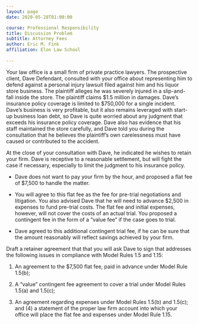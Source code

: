 ```yaml
---
layout: page
date: 2020-05-28T01:00:00

course: Professional Responsibility
title: Discussion Problem
subtitle: Attorney Fees
author: Eric M. Fink
affiliation: Elon Law School 
    
---
```


Your law office is a small firm of private practice lawyers. The prospective client, Dave Defendant, consulted with your office about representing him to defend against a personal injury lawsuit filed against him and his liquor store business. The plaintiff alleges he was severely injured in a slip-and-fall inside the store. The plaintiff claims $1.5 million in damages. Dave’s insurance policy coverage is limited to $750,000 for a single incident. Dave’s business is very profitable, but it also remains leveraged with start-up business loan debt, so Dave is quite worried about any judgment that exceeds his insurance policy coverage. Dave also has evidence that his staff maintained the store carefully, and Dave told you during the consultation that he believes the plaintiff’s own carelessness must have caused or contributed to the accident.

At the close of your consultation with Dave, he indicated he wishes to retain your firm. Dave is receptive to a reasonable settlement, but will fight the case if necessary, especially to limit the judgment to his insurance policy.

- Dave does not want to pay your firm by the hour, and proposed a flat fee of $7,500 to handle the matter.

- You will agree to this flat fee as the fee for pre-trial negotiations and litigation. You also advised Dave that he will need to advance $2,500 in expenses to fund pre-trial costs. The flat fee and initial expenses, however, will not cover the costs of an actual trial. You proposed a contingent fee in the form of a “value fee” if the case goes to trial.

- Dave agreed to this additional contingent trial fee, if he can be sure that the amount reasonably will reflect savings achieved by your firm.

Draft a retainer agreement that that you will ask Dave to sign that addresses the following issues in compliance with Model Rules 1.5 and 1.15: 

1. An agreement to the $7,500 flat fee, paid in advance under Model Rule 1.5(b); 

2. A “value” contingent fee agreement to cover a trial under Model Rules 1.5(a) and 1.5(c); 

3. An agreement regarding expenses under Model Rules 1.5(b) and 1.5(c); and (4) a statement of the proper law firm account into which your office will place the flat fee and expenses under Model Rule 1.15.
